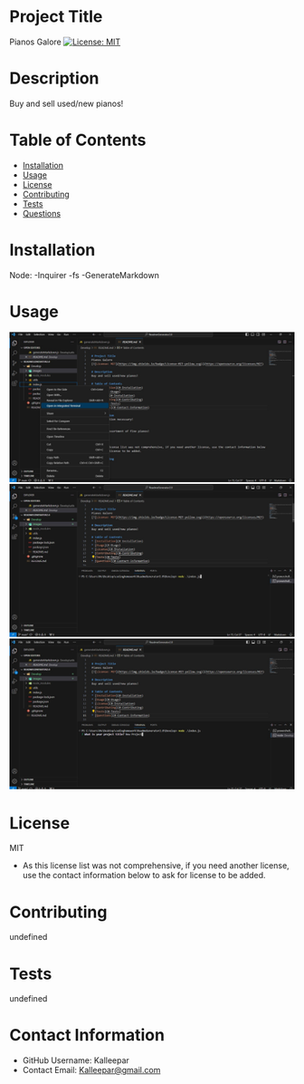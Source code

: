 
# Project Title
Pianos Galore
[![License: MIT](https://img.shields.io/badge/License-MIT-yellow.svg)](https://opensource.org/licenses/MIT)

# Description
Buy and sell used/new pianos!

# Table of Contents 
* [Installation](#-Installation)
* [Usage](#-Usage)
* [License](#-Installation)
* [Contributing](#-Contributing)
* [Tests](#-Tests)
* [Questions](#-Contact-Information)
  
# Installation
Node:
-Inquirer
-fs
-GenerateMarkdown

# Usage
![Alt text](https://github.com/kalleepar/ReadmeGenerator2.0/blob/d20b73917af596b40b1977153f4d3f4b58e3f7b8/Develop/images/readmegeneratorsample1.jpg)
![Alt text](https://github.com/kalleepar/ReadmeGenerator2.0/blob/d20b73917af596b40b1977153f4d3f4b58e3f7b8/Develop/images/readmegeneratorsample2.jpg)
![Alt text](https://github.com/kalleepar/ReadmeGenerator2.0/blob/d20b73917af596b40b1977153f4d3f4b58e3f7b8/Develop/images/readmegeneratorsample3.jpg)

# License 
MIT
* As this license list was not comprehensive, if you need another license, use the contact information below to ask for license to be added. 

# Contributing 
undefined

# Tests
undefined

# Contact Information 
* GitHub Username: Kalleepar
* Contact Email: Kalleepar@gmail.com

